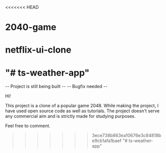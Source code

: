 <<<<<<< HEAD
# 2040-game
# netflix-ui-clone
"# ts-weather-app" 
=======
-- Project is still being built --
-- Bugfix needed --

Hi!

This project is a clone of a popular game 2048. While making the project, I have used open source code as well as tutorials. The project doesn't serve any commercial aim and is strictly made for studying purposes.

Feel free to comment.
>>>>>>> 3ece738b863ea10676e3c84818be9cb1afa1baef
"# ts-weather-app" 
